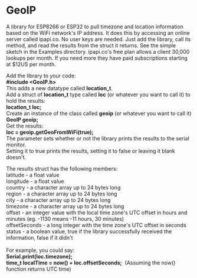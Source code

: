 # GeoIP
A library for ESP8266 or ESP32 to pull timezone and location information based on the WiFi network's IP address. 
It does this by accessing an online server called ipapi.co.
No user keys are needed. Just add the library, call its method, and read the results from the struct it returns. 
See the simple sketch in the Examples directory. 
ipapi.co's free plan allows a client 30,000 lookups per month. If you need more they have paid subscriptions starting 
at $12US per month. 

Add the library to your code:<br>
<b>#include &#60;GeoIP.h&#62;</b><br>
This adds a new datatype called <b>location_t</b>.<br>
Add a struct of <b>location_t</b> type called <b>loc</b> (or whatever you want to call it) to hold the results:<br>
<b>location_t loc;</b><br>
Create an instance of the class called <b>geoip</b> (or whatever you want to call it)<br>
<b>GeoIP geoip;</b><br>
Get the results:<br>
<b>loc = geoip.getGeoFromWiFi(true);</b><br>
The parameter sets whether or not the library prints the results to the serial monitor.<br> 
Setting it to true prints the results, setting it to false or leaving it blank doesn't.

The results struct has the following members:<br>
latitude - a float value            
longitude - a float value             
country - a character array up to 24 bytes long                      
region - a character array up to 24 bytes long       
city - a character array up to 24 bytes long         
timezone - a character array up to 24 bytes long   
offset - an integer value with the local time zone's UTC offset in hours and minutes (eg. -1130 means -11 hours, 30 minutes)<br>
offsetSeconds - a long integer with the time zone's UTC offset in seconds<br>
status - a boolean value, true if the library successfully received the information, false if it didn't<br><br>
For example, you could say:<br>
<b>Serial.print(loc.timezone);</b><br>
<b>time_t localTime = now() + loc.offsetSeconds;</b>&nbsp;&nbsp;(Assuming the now() function returns UTC time)

